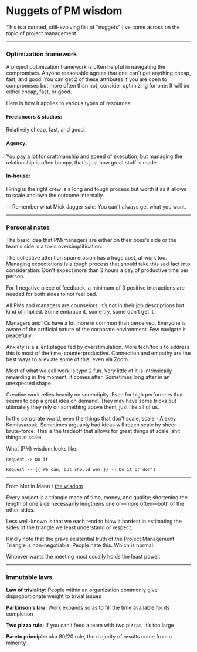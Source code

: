 # Nuggets of PM wisdom 

This is a curated, still-evolving list of "nuggets" I've come across on the topic of project management.

---

### Optimization framework

A project optimization framework is often helpful in navigating the compromises. Anyone reasonable agrees that one can't get anything cheap, fast, and good. You can get 2 of these attributes if you are open to compromises but more often than not, consider optimizing for one: It will be either cheap, fast, or good. 


Here is how it applies to various types of resources: 


#### Freelancers & studios:

Relatively cheap, fast, and good.


#### Agency:

You pay a lot for craftmanship and speed of execution, but managing the relationship is often bumpy, that's just how great stuff is made.


#### In-house:

Hiring is the right crew is a long and tough process but worth it as it allows to scale and own the outcome internally.


-- Remember what Mick Jagger said: You can't always get what you want.


---

### Personal notes

The basic idea that PM/managers are either on their boss's side or the team's side is a toxic oversimplification. 

The collective attention span erosion has a huge cost, at work too. Managing expectations is a tough process that should take this sad fact into consideration: Don't expect more than 3 hours a day of productive time per person.

For 1 negative piece of feedback, a minimum of 3 positive interactions are needed for both sides to not feel bad.

All PMs and managers are counselors. It’s not in their job descriptions but kind of implied. Some embrace it, some try, some don't get it.

Managers and ICs have a lot more in common than perceived. Everyone is aware of the artificial nature of the corporate environment. Few navigate it peacefully. 

Anxiety is a silent plague fed by overstimulation. More tech/tools to address this is most of the time, counterproductive. Connection and empathy are the best ways to alleviate some of this, even via Zoom.

Most of what we call work is type 2 fun. Very little of it is intrinsically rewarding in the moment, it comes after. Sometimes long after in an unexpected shape.

Creative work relies heavily on serendipity. Even for high performers that seems to pop a great idea on demand. They may have some tricks but ultimately they rely on something above them, just like all of us.

In the corporate world, even the things that don't scale, scale - Alexey Komissarouk. Sometimes arguably bad ideas will reach scale by sheer brute-force. This is the tradeoff that allows for great things at scale, shit things at scale.

What (PM) wisdom looks like:

	Request -> Do it

	Request -> {{ We can, but should we? }} -> Do it or don't


---

From Merlin Mann / [the wisdom](https://github.com/merlinmann/wisdom) 

Every project is a triangle made of time, money, and quality; shortening the length of one side necessarily lengthens one or—more often—both of the other sides.

Less well-known is that we each tend to blow it hardest in estimating the sides of the triangle we least understand or respect.

Kindly note that the grave existential truth of the Project Management Triangle is non-negotiable. People hate this. Which is normal.

Whoever wants the meeting most usually holds the least power.

---

### Immutable laws


**Law of triviality:**
People within an organization commonly give disproportionate weight to trivial issues

**Parkinson’s law:**
Work expands so as to fill the time available for its completion

**Two pizza rule:**
If you can’t feed a team with two pizzas, it’s too large

**Pareto principle:**
aka 80/20 rule, the majority of results come from a minority